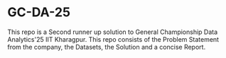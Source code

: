 # GC-DA-25
This repo is a Second runner up solution to General Championship Data Analytics'25 IIT Kharagpur. This repo consists of the Problem Statement from the company, the Datasets, the Solution and a concise Report.

